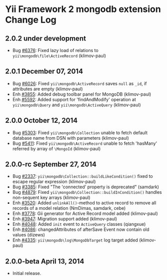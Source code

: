 Yii Framework 2 mongodb extension Change Log
============================================

2.0.2 under development
-----------------------

- Bug [#6376](https://github.com/yiisoft/yii2/issues/6376): Fixed lazy load of relations to `yii\mongodb\file\ActiveRecord` (klimov-paul)


2.0.1 December 07, 2014
-----------------------

- Bug [#6026](https://github.com/yiisoft/yii2/issues/6026): Fixed `yii\mongodb\ActiveRecord` saves `null` as `_id`, if attributes are empty (klimov-paul)
- Enh [#3855](https://github.com/yiisoft/yii2/issues/3855): Added debug toolbar panel for MongoDB (klimov-paul)
- Enh [#5592](https://github.com/yiisoft/yii2/issues/5592): Added support for 'findAndModify' operation at `yii\mongodb\Query` and `yii\mongodb\ActiveQuery` (klimov-paul)


2.0.0 October 12, 2014
----------------------

- Bug [#5303](https://github.com/yiisoft/yii2/issues/5303): Fixed `yii\mongodb\Collection` unable to fetch default database name from DSN with parameters (klimov-paul)
- Bug [#5411](https://github.com/yiisoft/yii2/issues/5411): Fixed `yii\mongodb\ActiveRecord` unable to fetch 'hasMany' referred by array of `\MongoId` (klimov-paul)


2.0.0-rc September 27, 2014
---------------------------

- Bug [#2337](https://github.com/yiisoft/yii2/issues/2337): `yii\mongodb\Collection::buildLikeCondition()` fixed to escape regular expression (klimov-paul)
- Bug [#3385](https://github.com/yiisoft/yii2/issues/3385): Fixed "The 'connected' property is deprecated" (samdark)
- Bug [#4879](https://github.com/yiisoft/yii2/issues/4879): Fixed `yii\mongodb\Collection::buildInCondition()` handles non-sequent key arrays (klimov-paul)
- Enh [#3520](https://github.com/yiisoft/yii2/issues/3520): Added `unlinkAll()`-method to active record to remove all records of a model relation (NmDimas, samdark, cebe)
- Enh [#3778](https://github.com/yiisoft/yii2/issues/3778): Gii generator for Active Record model added (klimov-paul)
- Enh [#3947](https://github.com/yiisoft/yii2/issues/3947): Migration support added (klimov-paul)
- Enh [#4048](https://github.com/yiisoft/yii2/issues/4048): Added `init` event to `ActiveQuery` classes (qiangxue)
- Enh [#4086](https://github.com/yiisoft/yii2/issues/4086): changedAttributes of afterSave Event now contain old values (dizews)
- Enh [#4335](https://github.com/yiisoft/yii2/issues/4335): `yii\mongodb\log\MongoDbTarget` log target added (klimov-paul)


2.0.0-beta April 13, 2014
-------------------------

- Initial release.
